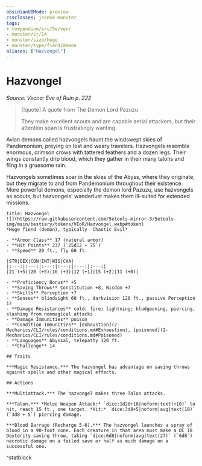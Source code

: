 ```yaml
---
obsidianUIMode: preview
cssclasses: json5e-monster
tags:
- compendium/src/5e/veor
- monster/cr/14
- monster/size/huge
- monster/type/fiend/demon
aliases: ["Hazvongel"]
---
```

# Hazvongel
*Source: Vecna: Eve of Ruin p. 222*  

> [!quote] A quote from The Demon Lord Pazuzu  
> 
> They make excellent scouts and are capable aerial attackers, but their attention span is frustratingly wanting.

Avian demons called hazvongels haunt the windswept skies of Pandemonium, preying on lost and weary travelers. Hazvongels resemble enormous, crimson crows with tattered feathers and a dozen legs. Their wings constantly drip blood, which they gather in their many talons and fling in a gruesome rain.

Hazvongels sometimes soar in the skies of the Abyss, where they originate, but they migrate to and from Pandemonium throughout their existence. More powerful demons, especially the demon lord Pazuzu, use hazvongels as scouts, but hazvongels' wanderlust makes them ill-suited for extended missions.

```ad-statblock
title: Hazvongel
![](https://raw.githubusercontent.com/5etools-mirror-3/5etools-img/main/bestiary/tokens/VEoR/Hazvongel.webp#token)
*Huge fiend (demon), typically  Chaotic Evil*

- **Armor Class** 17 (natural armor)
- **Hit Points** 237 (`25d12 + 75`)
- **Speed** 20 ft., fly 60 ft.

|STR|DEX|CON|INT|WIS|CHA|
|:---:|:---:|:---:|:---:|:---:|:---:|
|21 (+5)|20 (+5)|16 (+3)|12 (+1)|15 (+2)|11 (+0)|

- **Proficiency Bonus** +5
- **Saving Throws** Constitution +8, Wisdom +7
- **Skills** Perception +7
- **Senses** blindsight 60 ft., darkvision 120 ft., passive Perception 17
- **Damage Resistances** cold; fire; lightning; bludgeoning, piercing, slashing from nonmagical attacks
- **Damage Immunities** poison
- **Condition Immunities** [exhaustion](2-Mechanics/CLI/rules/conditions.md#Exhaustion), [poisoned](2-Mechanics/CLI/rules/conditions.md#Poisoned)
- **Languages** Abyssal, telepathy 120 ft.
- **Challenge** 14

## Traits

***Magic Resistance.*** The hazvongel has advantage on saving throws against spells and other magical effects.

## Actions

***Multiattack.*** The hazvongel makes three Talon attacks.

***Talon.*** *Melee Weapon Attack:* `dice:1d20+10|noform|text(+10)` to hit, reach 15 ft., one target. *Hit:* `dice:3d8+5|noform|avg|text(18)` (`3d8 + 5`) piercing damage.

***Blood Barrage (Recharge 5-6).*** The hazvongel launches a spray of blood in a 90-foot cone. Each creature in that area must make a DC 18 Dexterity saving throw, taking `dice:6d8|noform|avg|text(27)` (`6d8`) necrotic damage on a failed save or half as much damage on a successful one.
```
^statblock